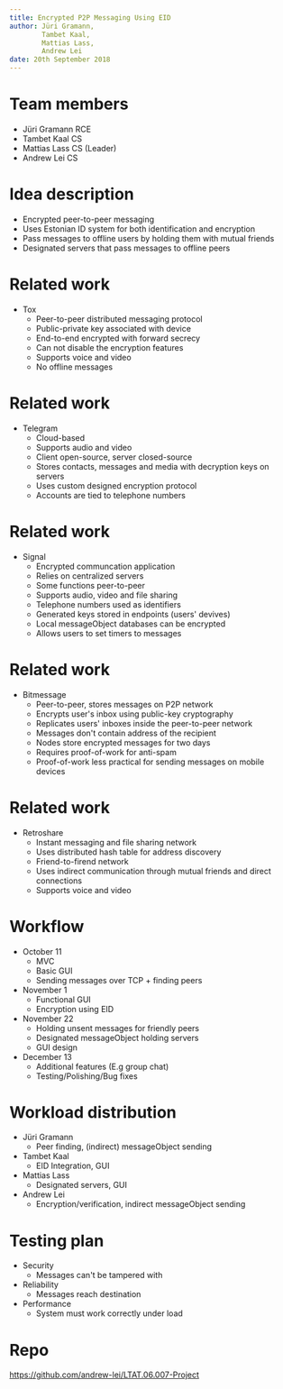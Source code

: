 ```yaml
---
title: Encrypted P2P Messaging Using EID
author: Jüri Gramann, 
        Tambet Kaal, 
        Mattias Lass, 
        Andrew Lei
date: 20th September 2018
---
```


# Team members
* Jüri Gramann RCE
* Tambet Kaal CS
* Mattias Lass CS (Leader)
* Andrew Lei CS

# Idea description

* Encrypted peer-to-peer messaging
* Uses Estonian ID system for both identification and encryption
* Pass messages to offline users by holding them with mutual friends
* Designated servers that pass messages to offline peers

# Related work
* Tox
    - Peer-to-peer distributed messaging protocol
    - Public-private key associated with device
    - End-to-end encrypted with forward secrecy
    - Can not disable the encryption features
    - Supports voice and video
    - No offline messages

# Related work
* Telegram
    - Cloud-based 
    - Supports audio and video
    - Client open-source, server closed-source
    - Stores contacts, messages and media with decryption keys on servers
    - Uses custom designed encryption protocol
    - Accounts are tied to telephone numbers

# Related work
* Signal
    - Encrypted communcation application
    - Relies on centralized servers
    - Some functions peer-to-peer
    - Supports audio, video and file sharing
    - Telephone numbers used as identifiers
    - Generated keys stored in endpoints (users' devives)
    - Local messageObject databases can be encrypted
    - Allows users to set timers to messages

# Related work
* Bitmessage
    - Peer-to-peer, stores messages on P2P network
    - Encrypts user's inbox using public-key cryptography
    - Replicates users' inboxes inside the peer-to-peer network
    - Messages don't contain address of the recipient
    - Nodes store encrypted messages for two days
    - Requires proof-of-work for anti-spam
    - Proof-of-work less practical for sending messages on mobile devices

# Related work
* Retroshare
    - Instant messaging and file sharing network
    - Uses distributed hash table for address discovery
    - Friend-to-firend network
    - Uses indirect communication through mutual friends and direct connections
    - Supports voice and video

# Workflow

* October 11
    - MVC
    - Basic GUI
    - Sending messages over TCP + finding peers
* November 1
    - Functional GUI
    - Encryption using EID
* November 22
    - Holding unsent messages for friendly peers
    - Designated messageObject holding servers
    - GUI design
* December 13
    - Additional features (E.g group chat)
    - Testing/Polishing/Bug fixes

# Workload distribution
* Jüri Gramann
    - Peer finding, (indirect) messageObject sending
* Tambet Kaal
    - EID Integration, GUI
* Mattias Lass
    - Designated servers, GUI
* Andrew Lei
    - Encryption/verification, indirect messageObject sending

# Testing plan
* Security
    - Messages can't be tampered with
* Reliability
    - Messages reach destination
* Performance
    - System must work correctly under load

# Repo

<https://github.com/andrew-lei/LTAT.06.007-Project>
